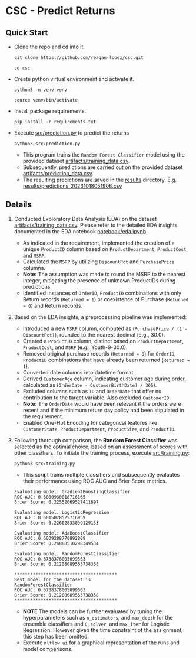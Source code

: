 # CSC - Predict Returns

## Quick Start
- Clone the repo and cd into it.

    `git clone https://github.com/reagan-lopez/csc.git`

    `cd csc`

- Create python virtual environment and activate it.
    
    `python3 -m venv venv`
    
    `source venv/bin/activate`

- Install package requirements.
    
    `pip install -r requirements.txt`

- Execute [src/prediction.py](src/prediction.py) to predict the returns
    
    `python3 src/prediction.py`

    - This program trains the `Random Forest Classifier` model using the provided dataset [artifacts/training_data.csv](artifacts/training_data.csv).
    - Subsequently, predictions are carried out on the provided dataset [artifacts/prediction_data.csv](artifacts/prediction_data.csv).
    - The resulting predictions are saved in the [results](results) directory. E.g. [results/predictions_20231018051908.csv](results/predictions_20231018051908.csv)


## Details

1. Conducted Exploratory Data Analysis (EDA) on the dataset [artifacts/training_data.csv](artifacts/training_data.csv).
   Please refer to the detailed EDA insights documented in the EDA notebook [notebook/eda.ipynb](notebook/eda.ipynb).
   - As indicated in the requirement, implemented the creation of a unique `ProductID` column based on `ProductDepartment`, `ProductCost`, and `MSRP`.
   - Calculated the `MSRP` by utilizing `DiscountPct` and `PurchasePrice` columns.
   - **Note:** The assumption was made to round the MSRP to the nearest integer, mitigating the presence of unknown ProductIDs during predictions.
   - Identified instances of `OrderID`, `ProductID` combinations with only Return records (`Returned = 1`) or coexistence of Purchase (`Returned = 0`) and Return records.

2. Based on the EDA insights, a preprocessing pipeline was implemented:
   - Introduced a new `MSRP` column, computed as (`PurchasePrice / (1 - DiscountPct)`), rounded to the nearest decimal (e.g., 30.0).
   - Created a `ProductID` column, distinct based on `ProductDepartment`, `ProductCost`, and `MSRP` (e.g., Youth-9-30.0).
   - Removed original purchase records (`Returned = 0`) for `OrderID`, `ProductID` combinations that have already been returned (`Returned = 1`).
   - Converted date columns into datetime format.
   - Derived `CustomerAge` column, indicating customer age during order, calculated as (`OrderDate - CustomerBirthDate) / 365`).
   - Excluded columns such as `ID` and `OrderDate` that offer no contribution to the target variable. Also excluded `CustomerID`.
   - **Note:** The `OrderDate` would have been relevant if the orders were recent and if the minimum return day policy had been stipulated in the requirement.
   - Enabled One-Hot Encoding for categorical features like `CustomerState`, `ProductDepartment`, `ProductSize`, and `ProductID`.

3. Following thorough comparison, the **Random Forest Classifier** was selected as the optimal choice, based on an assessment of scores with other classifiers. To initiate the training process, execute [src/training.py](src/training.py):
    
    `python3 src/training.py`

    - This script trains multiple classifiers and subsequently evaluates their performance using ROC AUC and Brier Score metrics.

    ```
    Evaluating model: GradientBoostingClassifier
    ROC AUC: 0.6080930018716165
    Brier Score: 0.22552069527411897

    Evaluating model: LogisticRegression
    ROC AUC: 0.6015078525716959
    Brier Score: 0.22602833099129133

    Evaluating model: AdaBoostClassifier
    ROC AUC: 0.6039288770892809
    Brier Score: 0.24888510298349534

    Evaluating model: RandomForestClassifier
    ROC AUC: 0.6738378005099563
    Brier Score: 0.21208089565738358

    ***************************************
    Best model for the dataset is:
    RandomForestClassifier
    ROC AUC: 0.6738378005099563
    Brier Score: 0.21208089565738358
    ***************************************
    ```
    - **NOTE** The models can be further evaluated by tuning the hyperparameters such as `n_estimators`, and `max_depth` for the ensemble classifiers and `C`, `solver`, and `max_iter` for Logistic Regression. However given the time constraint of the assignment, this step has been omitted.
    - Execute `mlflow ui` for a graphical representation of the runs and model comparisons.